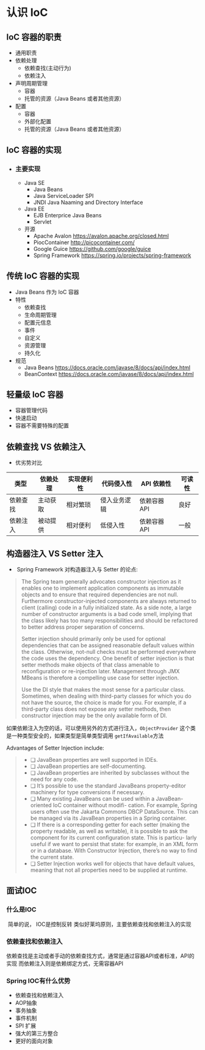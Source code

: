 # 认识 IoC



## IoC 容器的职责

- 通用职责
- 依赖处理
  - 依赖查找(主动行为)
  - 依赖注入
- 声明周期管理
  - 容器
  - 托管的资源（Java Beans 或者其他资源）
- 配置
  - 容器
  - 外部化配置
  - 托管的资源（Java Beans 或者其他资源）

## IoC 容器的实现

- ### 主要实现

  - Java SE
    - Java Beans
    - Java ServiceLoader SPI 
    - JNDI Java Naaming and Directory Interface
  - Java EE
    - EJB Enterprice Java Beans
    - Servlet
  - 开源
    - Apache Avalon https://avalon.apache.org/closed.html
    - PiocContainer http://picocontainer.com/
    - Google Guice https://github.com/google/guice
    - Spring Framework https://spring.io/projects/spring-framework

## 传统 IoC 容器的实现

- Java Beans 作为 IoC 容器
- 特性
  - 依赖查找
  - 生命周期管理
  - 配置元信息
  - 事件
  - 自定义
  - 资源管理
  - 持久化
- 规范
  - Java Beans https://docs.oracle.com/javase/8/docs/api/index.html
  - BeanContext https://docs.oracle.com/javase/8/docs/api/index.html

## 轻量级 IoC 容器

- 容器管理代码
- 快速启动
- 容器不需要特殊的配置



## 依赖查找 VS 依赖注入

- 优劣势对比

| 类型     | 依赖处理 | 实现便利性 | 代码侵入性   | API 依赖性   | 可读性 |
| -------- | -------- | ---------- | ------------ | ------------ | ------ |
| 依赖查找 | 主动获取 | 相对繁琐   | 侵入业务逻辑 | 依赖容器 API | 良好   |
| 依赖注入 | 被动提供 | 相对便利   | 低侵入性     | 依赖容器 API | 一般   |

## 构造器注入 VS Setter 注入

- ​	Spring Framework 对构造器注入与 Setter 的论点:

> The Spring team generally advocates constructor injection as it enables one to implement application components as immutable objects and to ensure that required dependencies are not null. Furthermore constructor-injected components are always returned to client (calling) code in a fully initialized state. As a side note, a large number of constructor arguments is a bad code smell, implying that the class likely has too many responsibilities and should be refactored to better address proper separation of concerns.
>
> Setter injection should primarily only be used for optional dependencies that can be assigned reasonable default values within the class. Otherwise, not-null checks must be performed everywhere the code uses the dependency. One benefit of setter injection is that setter methods make objects of that class amenable to reconfiguration or re-injection later. Management through JMX MBeans is therefore a compelling use case for setter injection.
>
> Use the DI style that makes the most sense for a particular class. Sometimes, when dealing with third-party classes for which you do not have the source, the choice is made for you. For example, if a third-party class does not expose any setter methods, then constructor injection may be the only available form of DI.

​		如果依赖注入为空的话，可以使用另外的方式进行注入，`ObjectProvider` 这个类 是一种类型安全的，如果类型是简单类型调用 `getIfAvailable`方法

Advantages of Setter Injection include:

> - ❑  JavaBean properties are well supported in IDEs.
> - ❑  JavaBean properties are self-documenting.
> - ❑  JavaBean properties are inherited by subclasses without the need for any code.
> - ❑  It’s possible to use the standard JavaBeans property-editor machinery for type conversions if necessary.
> - ❑  Many existing JavaBeans can be used within a JavaBean-oriented IoC container without modifi- cation. For example, Spring users often use the Jakarta Commons DBCP DataSource. This can be managed via its JavaBean properties in a Spring container.
> - ❑  If there is a corresponding getter for each setter (making the property readable, as well as writable), it is possible to ask the component for its current configuration state. This is particu- larly useful if we want to persist that state: for example, in an XML form or in a database. With Constructor Injection, there’s no way to find the current state.
> - ❑  Setter Injection works well for objects that have default values, meaning that not all properties need to be supplied at runtime.

## 	面试IOC

### 		什么是IOC

​			简单的说， IOC是控制反转 类似好莱坞原则，主要依赖查找和依赖注入的实现

### 		依赖查找和依赖注入

​	依赖查找是主动或者手动的依赖查找方式，通常是通过容器API或者标准，API的实现 而依赖注入则是依赖绑定方式，无需容器API

### Spring IOC有什么优势

- 依赖查找和依赖注入
- AOP抽象
- 事务抽象
- 事件机制
- SPI 扩展
- 强大的第三方整合
- 更好的面向对象